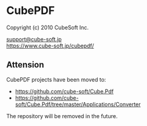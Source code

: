 CubePDF
====

Copyright (c) 2010 CubeSoft Inc.

support@cube-soft.jp  
https://www.cube-soft.jp/cubepdf/

## Attension

CubePDF projects have been moved to:

* https://github.com/cube-soft/Cube.Pdf
* https://github.com/cube-soft/Cube.Pdf/tree/master/Applications/Converter

The repository will be removed in the future.